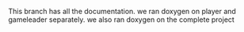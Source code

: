 This branch has all the documentation.
we ran doxygen on player and gameleader separately.
we also ran doxygen on the complete project
